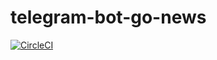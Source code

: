 # telegram-bot-go-news 

[![CircleCI](https://circleci.com/gh/illfate/telegram-bot-go-news/tree/master.svg?style=svg)](https://circleci.com/gh/illfate/telegram-bot-go-news/tree/master)
